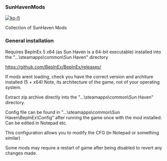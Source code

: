 ### SunHavenMods

[![ko-fi](https://ko-fi.com/img/githubbutton_sm.svg)](https://ko-fi.com/F2F2DI3WA)

Collection of SunHaven Mods

### General installation

Requires BepInEx 5 x64 (as Sun Haven is a 64-bit executable) installed into the "...\steamapps\common\Sun Haven" directory

https://github.com/BepInEx/BepInEx/releases/

If mods arent loading, check you have the correct version and architure installed (5 + x64)
Note, its architecture of the game, not of your operating system.

Extract zip archive directly into the "...\steamapps\common\Sun Haven" directory.

Config file can be found in "...\steamapps\common\Sun Haven\BepInEx\Config" after running
the game once with the mod installed. Can be edited in Notepad etc.

This configuration allows you to modify the CFG (in Notepad or something similar)

Some mods may require a restart of game after being disabled to revert any changes made.
